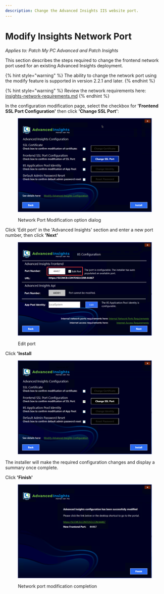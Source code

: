 ```yaml
---
description: Change the Advanced Insights IIS website port.
---
```


# Modify Insights Network Port

_Applies to: Patch My PC Advanced and Patch Insights_

This section describes the steps required to change the frontend network port used for an existing Advanced Insights deployment.

{% hint style="warning" %}
The ability to change the network port using the modify feature is supported in version 2.2.1 and later.
{% endhint %}

{% hint style="warning" %}
Review the network requirements here: [insights-network-requirements.md](../advanced-and-patch-insights-requirements-and-prerequisites/insights-network-requirements.md "mention")
{% endhint %}

In the configuration modification page, select the checkbox for **'Frontend SSL Port Configuration'** then click **'Change SSL Port'**:

<figure><img src="/_images/gitbook/vmconnect_ZGfm8PKdEE.png" alt=""><figcaption><p>Network Port Modification option dialog</p></figcaption></figure>

Click 'Edit port' in the 'Advanced Insights' section and enter a new port number, then click **'Next'**

<figure><img src="/_images/gitbook/image%20%28317%29.png" alt=""><figcaption><p>Edit port</p></figcaption></figure>

Click **'Install**

<figure><img src="/_images/gitbook/vmconnect_B7QMICBKSx.png" alt=""><figcaption></figcaption></figure>

The installer will make the required configuration changes and display a summary once complete.

Click **'Finish'**

<figure><img src="/_images/gitbook/vmconnect_cyLJ47qjhn.png" alt=""><figcaption><p>Network port modification completion</p></figcaption></figure>
